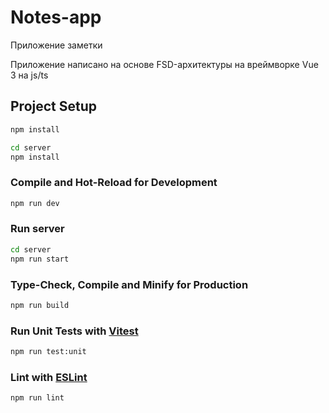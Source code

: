 # Notes-app

Приложение заметки

Приложение написано на основе FSD-архитектуры на вреймворке Vue 3 на js/ts

## Project Setup

```sh
npm install

cd server 
npm install
```

### Compile and Hot-Reload for Development

```sh
npm run dev
```

### Run server

```sh
cd server 
npm run start
```

### Type-Check, Compile and Minify for Production

```sh
npm run build
```

### Run Unit Tests with [Vitest](https://vitest.dev/)

```sh
npm run test:unit
```

### Lint with [ESLint](https://eslint.org/)

```sh
npm run lint
```
